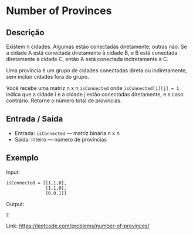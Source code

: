 # Number of Provinces

## Descrição
Existem n cidades. Algumas estão conectadas diretamente; outras não. Se a cidade A está conectada diretamente à cidade B, e B está conectada diretamente à cidade C, então A está conectada indiretamente à C.

Uma província é um grupo de cidades conectadas direta ou indiretamente, sem incluir cidades fora do grupo.

Você recebe uma matriz n x n `isConnected` onde `isConnected[i][j] = 1` indica que a cidade i e a cidade j estão conectadas diretamente, e `0` caso contrário. Retorne o número total de províncias.

## Entrada / Saída
- Entrada: `isConnected` — matriz binária n x n
- Saída: inteiro — número de províncias

## Exemplo
Input:
```
isConnected = [[1,1,0],
               [1,1,0],
               [0,0,1]]
```
Output:
```
2
```

Link: https://leetcode.com/problems/number-of-provinces/